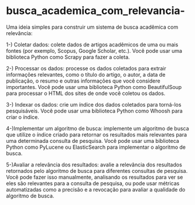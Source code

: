 # busca_academica_com_relevancia-

Uma ideia simples para construir um sistema de busca acadêmica com relevância:

1-) Coletar dados: colete dados de artigos acadêmicos de uma ou mais fontes (por exemplo, Scopus, Google Scholar, etc.). Você pode usar uma biblioteca Python como Scrapy para fazer a coleta.

2-) Processar os dados: processe os dados coletados para extrair informações relevantes, como o título do artigo, o autor, a data de publicação, o resumo e outras informações que você considere importantes. Você pode usar uma biblioteca Python como BeautifulSoup para processar o HTML dos sites de onde você coletou os dados.

3-) Indexar os dados: crie um índice dos dados coletados para torná-los pesquisáveis. Você pode usar uma biblioteca Python como Whoosh para criar o índice.

4-)Implementar um algoritmo de busca: implemente um algoritmo de busca que utilize o índice criado para retornar os resultados mais relevantes para uma determinada consulta de pesquisa. Você pode usar uma biblioteca Python como PyLucene ou ElasticSearch para implementar o algoritmo de busca.

5-)Avaliar a relevância dos resultados: avalie a relevância dos resultados retornados pelo algoritmo de busca para diferentes consultas de pesquisa. Você pode fazer isso manualmente, analisando os resultados para ver se eles são relevantes para a consulta de pesquisa, ou pode usar métricas automatizadas como a precisão e a revocação para avaliar a qualidade do algoritmo de busca.
